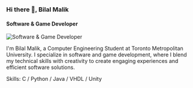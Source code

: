 ### Hi there 👋, Bilal Malik
#### Software & Game Developer
![Software & Game Developer](https://media.licdn.com/dms/image/D5616AQEa2CgA3pTgAA/profile-displaybackgroundimage-shrink_350_1400/0/1701281790278?e=1707955200&v=beta&t=AOy_6lc7za6-jVgMh8r-OSbJA6XgmqWQVclgtlkI0ao)

I'm Bilal Malik, a Computer Engineering Student at Toronto Metropolitan University. I specialize in software and game development, where I blend my technical skills with creativity to create engaging experiences and efficient software solutions.

Skills: C / Python / Java / VHDL / Unity





